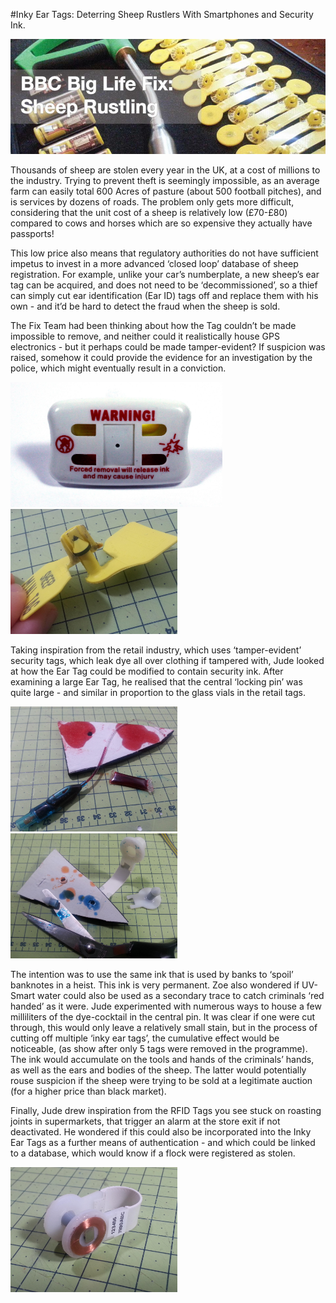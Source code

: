 #Inky Ear Tags: Deterring Sheep Rustlers With Smartphones and Security Ink.

![Heading Image](/SheepRustling/images/index_sheep_rustling.jpeg)

Thousands of sheep are stolen every year in the UK, at a cost of millions to the industry. Trying to prevent theft is seemingly impossible, as an average farm can easily total 600 Acres of pasture (about 500 football pitches), and is services by dozens of roads. The problem only gets more difficult, considering that the unit cost of a sheep is relatively low (£70-£80) compared to cows and horses which are so expensive they actually have passports!

This low price also means that regulatory authorities do not have sufficient impetus to invest in a more advanced ‘closed loop’ database of sheep registration. For example, unlike your car’s numberplate, a new sheep’s ear tag can be acquired, and does not need to be ‘decommissioned’, so a thief can simply cut ear identification (Ear ID) tags off and replace them with his own - and it’d be hard to detect the fraud when the sheep is sold.

The Fix Team had been thinking about how the Tag couldn’t be made impossible to remove, and neither could it realistically house GPS electronics - but it perhaps could be made tamper-evident? If suspicion was raised, somehow it could provide the evidence for an investigation by the police, which might eventually result in a conviction.

<img src="/SheepRustling/images/index_tamper_evident.jpeg" alt="Tamber evident Tag"  height="200"> 
<img src="/SheepRustling/images/index_sheep_tag.jpeg" alt="Sheep Tag"  height="200">

Taking inspiration from the retail industry, which uses ‘tamper-evident’ security tags, which leak dye all over clothing if tampered with, Jude looked at how the Ear Tag could be modified to contain security ink. After examining a large Ear Tag, he realised that the central ‘locking pin’ was quite large - and similar in proportion to the glass vials in the retail tags.

<img src="/SheepRustling/images/index_tamper_red.jpeg" alt="Red tamper tag spill"  height="200"> 
<img src="/SheepRustling/images/index_tamper_blue.jpeg" alt="Blue tamper tag spill"  height="200">

The intention was to use the same ink that is used by banks to ‘spoil’ banknotes in a heist. This ink is very permanent. Zoe also wondered if UV-Smart water could also be used as a secondary trace to catch criminals ‘red handed’ as it were. Jude experimented with numerous ways to house a few milliliters of the dye-cocktail in the central pin. It was clear if one were cut through, this would only leave a relatively small stain, but in the process of cutting off multiple ‘inky ear tags’, the cumulative effect would be noticeable, (as show after only 5 tags were removed in the programme). The ink would accumulate on the tools and hands of the criminals’ hands, as well as the ears and bodies of the sheep. The latter would potentially rouse suspicion if the sheep were trying to be sold at a legitimate auction (for a higher price than black market).

Finally, Jude drew inspiration from the RFID Tags you see stuck on roasting joints in supermarkets, that trigger an alarm at the store exit if not deactivated. He wondered if this could also be incorporated into the Inky Ear Tags as a further means of authentication - and which could be linked to a database, which would know if a flock were registered as stolen.

<img src="/SheepRustling/images/index_rfID_tag.jpeg" alt="RFID tag"  height="200">





